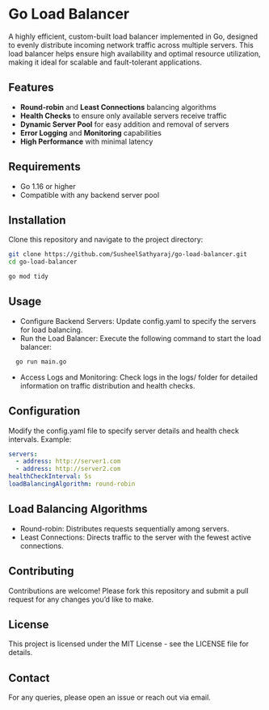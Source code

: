 # Go Load Balancer

A highly efficient, custom-built load balancer implemented in Go, designed to evenly distribute incoming network traffic across multiple servers. This load balancer helps ensure high availability and optimal resource utilization, making it ideal for scalable and fault-tolerant applications.

## Features

- **Round-robin** and **Least Connections** balancing algorithms
- **Health Checks** to ensure only available servers receive traffic
- **Dynamic Server Pool** for easy addition and removal of servers
- **Error Logging** and **Monitoring** capabilities
- **High Performance** with minimal latency

## Requirements

- Go 1.16 or higher
- Compatible with any backend server pool

## Installation

Clone this repository and navigate to the project directory:

```bash
git clone https://github.com/SusheelSathyaraj/go-load-balancer.git
cd go-load-balancer

go mod tidy
```

## Usage

- Configure Backend Servers: Update config.yaml to specify the servers for load balancing.
- Run the Load Balancer: Execute the following command to start the load balancer:

```bash
  go run main.go
```
- Access Logs and Monitoring: Check logs in the logs/ folder for detailed information on traffic distribution and health checks.

## Configuration

Modify the config.yaml file to specify server details and health check intervals. Example:

```yaml
servers:
  - address: http://server1.com
  - address: http://server2.com
healthCheckInterval: 5s
loadBalancingAlgorithm: round-robin
```

## Load Balancing Algorithms

- Round-robin: Distributes requests sequentially among servers.
- Least Connections: Directs traffic to the server with the fewest active connections.

## Contributing

Contributions are welcome! Please fork this repository and submit a pull request for any changes you’d like to make.

## License

This project is licensed under the MIT License - see the LICENSE file for details.

## Contact

For any queries, please open an issue or reach out via email.